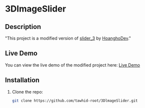 # 3DImageSlider

## Description
"This project is a modified version of [slider_3](https://github.com/HoanghoDev/slider_3) by [HoanghoDev](https://github.com/HoanghoDev)."

## Live Demo
You can view the live demo of the modified project here: [Live Demo](https://github.com/tawhid-root/3DlmageSlider.git)

## Installation
1. Clone the repo:
   ```bash
   git clone https://github.com/tawhid-root/3DlmageSlider.git

